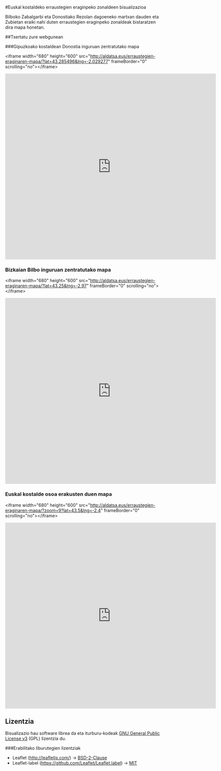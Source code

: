 #Euskal kostaldeko erraustegien eraginpeko zonaldeen bisualizazioa

Bilboko Zabalgarbi eta Donostiako Rezolan dagoeneko martxan dauden eta Zubietan eraiki nahi duten erraustegien eraginpeko zonaldeak bistaratzen dira mapa honetan.

##Txertatu zure webgunean

###Gipuzkoako kostaldean Donostia inguruan zentratutako mapa

&lt;iframe width="680" height="600" src="http://aldatsa.eus/erraustegien-eraginaren-mapa/?lat=43.285496&lng=-2.029277" frameBorder="0" scrolling="no">&lt;/iframe>
<iframe width="680" height="600" src="http://aldatsa.eus/erraustegien-eraginaren-mapa/?lat=43.285496&lng=-2.029277" frameBorder="0" scrolling="no"></iframe>

### Bizkaian Bilbo inguruan zentratutako mapa

&lt;iframe width="680" height="600" src="http://aldatsa.eus/erraustegien-eraginaren-mapa/?lat=43.25&lng=-2.97" frameBorder="0" scrolling="no">&lt;/iframe>

<iframe width="680" height="600" src="http://aldatsa.eus/erraustegien-eraginaren-mapa/?lat=43.25&lng=-2.97" frameBorder="0" scrolling="no"></iframe>

### Euskal kostalde osoa erakusten duen mapa

&lt;iframe width="680" height="600" src="http://aldatsa.eus/erraustegien-eraginaren-mapa/?zoom=9?lat=43.5&lng=-2.4" frameBorder="0" scrolling="no">&lt;/iframe>

<iframe width="680" height="600" src="http://aldatsa.eus/erraustegien-eraginaren-mapa/?zoom=9?lat=43.5&lng=-2.4" frameBorder="0" scrolling="no"></iframe>

## Lizentzia

Bisualizazio hau software librea da eta iturburu-kodeak [GNU General Public License v3](http://www.gnu.org/licenses/gpl.html) (GPL) lizentzia du.

###Erabilitako liburutegien lizentziak

* Leaflet (http://leafletjs.com/) -> [BSD-2-Clause](https://en.wikipedia.org/wiki/BSD_licenses#2-clause_license_.28.22Simplified_BSD_License.22_or_.22FreeBSD_License.22.29)
* Leaflet-label (https://github.com/Leaflet/Leaflet.label) -> [MIT](https://en.wikipedia.org/wiki/MIT_License)
